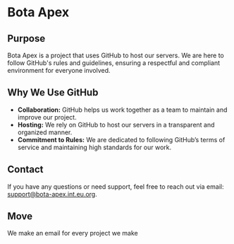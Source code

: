 # Bota Apex

## Purpose

Bota Apex is a project that uses GitHub to host our servers. We are here to follow GitHub's rules and guidelines, ensuring a respectful and compliant environment for everyone involved.

## Why We Use GitHub

- **Collaboration:** GitHub helps us work together as a team to maintain and improve our project.
- **Hosting:** We rely on GitHub to host our servers in a transparent and organized manner.
- **Commitment to Rules:** We are dedicated to following GitHub’s terms of service and maintaining high standards for our work.

## Contact

If you have any questions or need support, feel free to reach out via email: support@bota-apex.int.eu.org.

## Move
We make an email for every project we make
